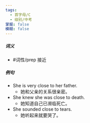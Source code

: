 ```yaml
---
tags:
  - 首字母/C
  - 级别/中考
掌握: false
模糊: false
---
```

##### 词义
- #词性/prep   接近
##### 例句
- She is very close to her father.
	- 她和父亲的关系很亲密。
- She knew she was close to death.
	- 她知道自己已濒临死亡。
- She sounded close to tears.
	- 她听起来就要哭了。
